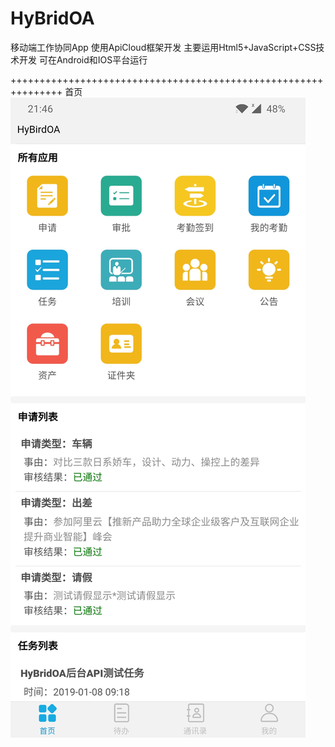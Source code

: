 # HyBridOA
移动端工作协同App
使用ApiCloud框架开发
主要运用Html5+JavaScript+CSS技术开发
可在Android和IOS平台运行


+++++++++++++++++++++++++++++++++++++++++++++++++++++++++++++++
首页
![image](https://github.com/wayne2013x/HyBridOA/blob/master/image/%E9%A6%96%E9%A1%B5.jpg)
